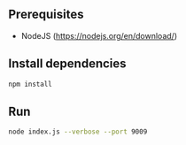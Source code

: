 ## Prerequisites

* NodeJS (https://nodejs.org/en/download/)

## Install dependencies
```bash
npm install
```

## Run
```bash
node index.js --verbose --port 9009
```

